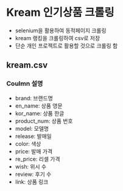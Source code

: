 # Kream 인기상품 크롤링
- selenium을 활용하여 동적페이지 크롤링
- kream 랭킹을 크롤링하여 csv로 저장
- 단순 개인 프로젝트로 활용할 것으로 크롤링 함

## kream.csv 
### Coulmn 설명

- brand: 브랜드명
- en_name: 상품 영문
- kor_name: 상품 한글
- product_num: 상품 번호
- model: 모델명
- release: 발매일
- color: 색상
- price: 발매 가격
- re_price: 리셀 가격
- wish: 위시 수
- review: 후기 수
- link: 상품 링크
